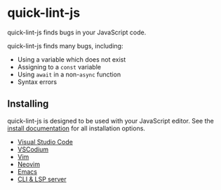 # quick-lint-js

quick-lint-js finds bugs in your JavaScript code.

quick-lint-js finds many bugs, including:

* Using a variable which does not exist
* Assigning to a `const` variable
* Using `await` in a non-`async` function
* Syntax errors

## Installing

quick-lint-js is designed to be used with your JavaScript editor. See the
[install documentation](https://quick-lint-js.com/install/) for all installation
options.

* [Visual Studio
  Code](https://marketplace.visualstudio.com/items?itemName=quick-lint.quick-lint-js)
* [VSCodium](https://open-vsx.org/extension/quick-lint/quick-lint-js)
* [Vim](https://quick-lint-js.com/install/vim/)
* [Neovim](https://quick-lint-js.com/install/neovim/)
* [Emacs](https://quick-lint-js.com/install/emacs/)
* [CLI & LSP server](https://quick-lint-js.com/install/cli/npm/)
